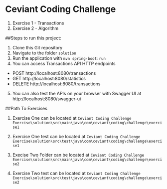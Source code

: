 # Ceviant Coding Challenge
  1. Exercise 1 - Transactions 
  2. Exercise 2 - Algorithm
  
 ##Steps to run this project:
 
 1. Clone this Git repository
 2. Navigate to the folder `solution`
 3. Run the application with `mvn spring-boot:run`
 4. You can access Transactions API HTTP endpoints
   - POST http://localhost:8080/transactions
   - GET  http://localhost:8080/statistics
   - DELETE http://localhost:8080/transactions
 5. You can also test the APIs on your browser with Swagger UI at http://localhost:8080/swagger-ui
 
 ##Path To Exercises 
 1. Exercise One can be located at `Ceviant Coding Challenge Exercise\solution\src\main\java\com\ceviant\coding\challenge\exercise1`
 
 2. Exercise One test can be located at `Ceviant Coding Challenge Exercise\solution\src\test\java\com\ceviant\coding\challenge\exercise1`
 
 3. Execise Two Folder can be located at `Ceviant Coding Challenge Exercise\solution\src\main\java\com\ceviant\coding\challenge\exercise2`
 
 4. Exercise Two test can be located at `Ceviant Coding Challenge Exercise\solution\src\test\java\com\ceviant\coding\challenge\exercise2`
 
 

